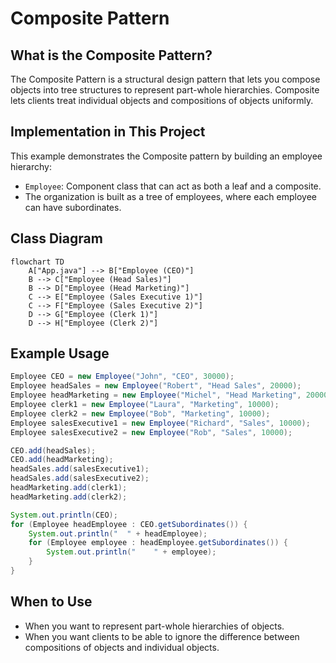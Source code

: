 # Composite Pattern

## What is the Composite Pattern?
The Composite Pattern is a structural design pattern that lets you compose objects into tree structures to represent part-whole hierarchies. Composite lets clients treat individual objects and compositions of objects uniformly.

## Implementation in This Project
This example demonstrates the Composite pattern by building an employee hierarchy:

- `Employee`: Component class that can act as both a leaf and a composite.
- The organization is built as a tree of employees, where each employee can have subordinates.

## Class Diagram
```mermaid
flowchart TD
    A["App.java"] --> B["Employee (CEO)"]
    B --> C["Employee (Head Sales)"]
    B --> D["Employee (Head Marketing)"]
    C --> E["Employee (Sales Executive 1)"]
    C --> F["Employee (Sales Executive 2)"]
    D --> G["Employee (Clerk 1)"]
    D --> H["Employee (Clerk 2)"]
```

## Example Usage
```java
Employee CEO = new Employee("John", "CEO", 30000);
Employee headSales = new Employee("Robert", "Head Sales", 20000);
Employee headMarketing = new Employee("Michel", "Head Marketing", 20000);
Employee clerk1 = new Employee("Laura", "Marketing", 10000);
Employee clerk2 = new Employee("Bob", "Marketing", 10000);
Employee salesExecutive1 = new Employee("Richard", "Sales", 10000);
Employee salesExecutive2 = new Employee("Rob", "Sales", 10000);

CEO.add(headSales);
CEO.add(headMarketing);
headSales.add(salesExecutive1);
headSales.add(salesExecutive2);
headMarketing.add(clerk1);
headMarketing.add(clerk2);

System.out.println(CEO);
for (Employee headEmployee : CEO.getSubordinates()) {
    System.out.println("  " + headEmployee);
    for (Employee employee : headEmployee.getSubordinates()) {
        System.out.println("    " + employee);
    }
}
```

## When to Use
- When you want to represent part-whole hierarchies of objects.
- When you want clients to be able to ignore the difference between compositions of objects and individual objects.